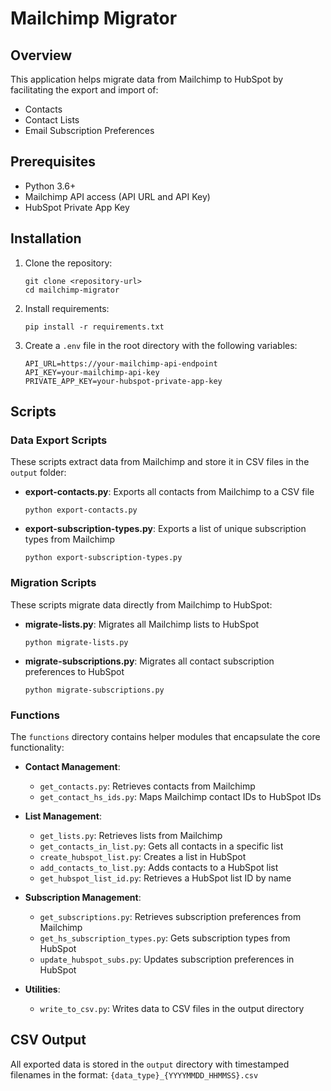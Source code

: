 # Mailchimp Migrator

## Overview

This application helps migrate data from Mailchimp to HubSpot by facilitating the export and import of:

- Contacts
- Contact Lists
- Email Subscription Preferences

## Prerequisites

- Python 3.6+
- Mailchimp API access (API URL and API Key)
- HubSpot Private App Key

## Installation

1. Clone the repository:
   ```
   git clone <repository-url>
   cd mailchimp-migrator
   ```

2. Install requirements:
   ```
   pip install -r requirements.txt
   ```

3. Create a `.env` file in the root directory with the following variables:
   ```
   API_URL=https://your-mailchimp-api-endpoint
   API_KEY=your-mailchimp-api-key
   PRIVATE_APP_KEY=your-hubspot-private-app-key
   ```

## Scripts

### Data Export Scripts

These scripts extract data from Mailchimp and store it in CSV files in the `output` folder:

- **export-contacts.py**: Exports all contacts from Mailchimp to a CSV file
  ```
  python export-contacts.py
  ```

- **export-subscription-types.py**: Exports a list of unique subscription types from Mailchimp
  ```
  python export-subscription-types.py
  ```

### Migration Scripts

These scripts migrate data directly from Mailchimp to HubSpot:

- **migrate-lists.py**: Migrates all Mailchimp lists to HubSpot
  ```
  python migrate-lists.py
  ```

- **migrate-subscriptions.py**: Migrates all contact subscription preferences to HubSpot
  ```
  python migrate-subscriptions.py
  ```

### Functions

The `functions` directory contains helper modules that encapsulate the core functionality:

- **Contact Management**: 
  - `get_contacts.py`: Retrieves contacts from Mailchimp
  - `get_contact_hs_ids.py`: Maps Mailchimp contact IDs to HubSpot IDs

- **List Management**: 
  - `get_lists.py`: Retrieves lists from Mailchimp
  - `get_contacts_in_list.py`: Gets all contacts in a specific list
  - `create_hubspot_list.py`: Creates a list in HubSpot
  - `add_contacts_to_list.py`: Adds contacts to a HubSpot list
  - `get_hubspot_list_id.py`: Retrieves a HubSpot list ID by name

- **Subscription Management**:
  - `get_subscriptions.py`: Retrieves subscription preferences from Mailchimp
  - `get_hs_subscription_types.py`: Gets subscription types from HubSpot
  - `update_hubspot_subs.py`: Updates subscription preferences in HubSpot

- **Utilities**:
  - `write_to_csv.py`: Writes data to CSV files in the output directory

## CSV Output

All exported data is stored in the `output` directory with timestamped filenames in the format:
`{data_type}_{YYYYMMDD_HHMMSS}.csv`